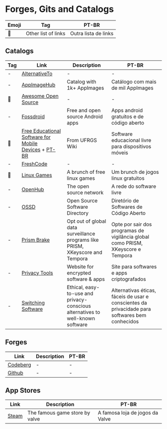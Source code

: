 # Forges, Gits and Catalogs

| Emoji | Tag                 | PT-BR                |
| ----- | ------------------- | -------------------- |
| 📑    | Other list of links | Outra lista de links |

## Catalogs

| Tag | Link                                                                                                                                                                                                                                                                                      | Description                                                                    | PT-BR                                                                                          |
| --- | ----------------------------------------------------------------------------------------------------------------------------------------------------------------------------------------------------------------------------------------------------------------------------------------- | ------------------------------------------------------------------------------ | ---------------------------------------------------------------------------------------------- |
| -   | [AlternativeTo](https://alternativeto.net/)                                                                                                                                                                                                                                               | -                                                                              | -                                                                                              |
| -   | [AppImageHub](https://www.appimagehub.com)                                                                                                                                                                                                                                                | Catalog with 1k+ AppImages                                                     | Catálogo com mais de mil AppImages                                                             |
| 📑  | [Awesome Open Source](https://awesomeopensource.com/)                                                                                                                                                                                                                                     | -                                                                              | -                                                                                              |
| -   | [Fossdroid](https://fossdroid.com)                                                                                                                                                                                                                                                        | Free and open source Android apps                                              | Apps android gratuitos e de código aberto                                                      |
| 📑  | [Free Educational Software for Mobile Devices](https://www.ufrgs.br/soft-livre-edu/wiki/Free_Educational_Software_for_Mobile_Devices_-_Dynamic_Table) + [PT-BR](https://www.ufrgs.br/soft-livre-edu/wiki/Software_Educacional_Livre_para_Dispositivos_M%C3%B3veis_-_Tabela_Din%C3%A2mica) | From UFRGS Wiki                                                                | Software educacional livre para dispositivos móveis                                            |
| -   | [FreshCode](https://freshcode.club/)                                                                                                                                                                                                                                                      | -                                                                              | -                                                                                              |
| 📑  | [Linux Games](https://github.com/Ashpex/Linux_Games)                                                                                                                                                                                                                                      | A brunch of free linux games                                                   | Um brunch de jogos linux gratuitos                                                             |
| -   | [OpenHub](https://www.openhub.net/)                                                                                                                                                                                                                                                       | The open source network                                                        | A rede do software livre                                                                       |
| -   | [OSSD](https://opensourcesoftwaredirectory.com/)                                                                                                                                                                                                                                          | Open Source Software Directory                                                 | Diretório de Softwares de Código Aberto                                                        |
| -   | [Prism Brake](https://prism-break.org/en/)                                                                                                                                                                                                                                                | Opt out of global data surveillance programs like PRISM, XKeyscore and Tempora | Opte por sair dos programas de vigilância global como PRISM, XKeyscore e Tempora               |
| -   | [Privacy Tools](https://www.privacytools.io/)                                                                                                                                                                                                                                             | Website for encrypted software & apps                                          | Site para softwares e apps criptografados                                                      |
| -   | [Switching Software](https://switching.software/)                                                                                                                                                                                                                                         | Ethical, easy-to-use and privacy-conscious alternatives to well-known software | Alternativas éticas, fáceis de usar e conscientes da privacidade para softwares bem conhecidos |

## Forges

| Link                              | Description | PT-BR |
| --------------------------------- | ----------- | ----- |
| [Codeberg](https://codeberg.org/) | -           | -     |
| [Github](https://github.com/)     | -           | -     |

## App Stores

| Link                                    | Description                    | PT-BR                           |
| --------------------------------------- | ------------------------------ | ------------------------------- |
| [Steam](https://store.steampowered.com) | The famous game store by valve | A famosa loja de jogos da Valve |